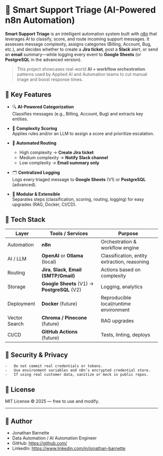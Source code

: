 # 🤖 Smart Support Triage (AI-Powered n8n Automation)

**Smart Support Triage** is an intelligent automation system built with [n8n](https://n8n.io/) that leverages AI to classify, score, and route incoming support messages. It assesses message complexity, assigns categories (Billing, Account, Bug, etc.), and decides whether to create a **Jira ticket**, post a **Slack** alert, or send an **email** summary—while logging every event to **Google Sheets** (or **PostgreSQL** in the advanced version).

> This project showcases real-world **AI + workflow orchestration** patterns used by Applied AI and Automation teams to cut manual triage and boost response times.

## 🔑 Key Features

- 🔍 **AI-Powered Categorization**  
  Classifies messages (e.g., Billing, Account, Bug) and extracts key entities.

- 🧮 **Complexity Scoring**  
  Applies rules and/or an LLM to assign a score and prioritize escalation.

- 🚦 **Automated Routing**  
  - High complexity → **Create Jira ticket**  
  - Medium complexity → **Notify Slack channel**  
  - Low complexity → **Email summary only**

- 🗂️ **Centralized Logging**  
  Logs every triaged message to **Google Sheets** (V1) or **PostgreSQL** (advanced).

- 🧰 **Modular & Extensible**  
  Separates steps (classification, scoring, routing, logging) for easy upgrades (RAG, Docker, CI/CD).

## 🧰 Tech Stack

| Layer | Tools / Services | Purpose |
|------|-------------------|---------|
| Automation | **n8n** | Orchestration & workflow engine |
| AI / LLM | **OpenAI** or **Ollama** (local) | Classification, entity extraction, reasoning |
| Routing | **Jira**, **Slack**, **Email (SMTP/Gmail)** | Actions based on complexity |
| Storage | **Google Sheets** (V1) → **PostgreSQL** (V2) | Logging, analytics |
| Deployment | **Docker** (future) | Reproducible local/runtime environment |
| Vector Search | **Chroma / Pinecone** (future) | RAG upgrades |
| CI/CD | **GitHub Actions** (future) | Tests, linting, deploys |

## 🔐 Security & Privacy
	-	Do not commit real credentials or tokens.
	-	Use environment variables and n8n’s encrypted credential store.
	-	If using real customer data, sanitize or mock in public repos.

##  🧾 License
MIT License © 2025 — free to use and modify.

---

## 👤 Author

 - Jonathan Barnette
 - Data Automation / AI Automation Engineer
 - GitHub: https://github.com/
 - LinkedIn: https://www.linkedin.com/in/jonathan-barnette


